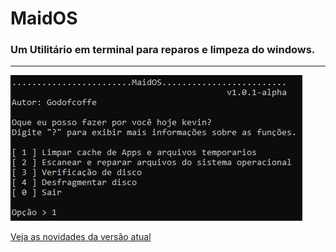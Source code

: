# MaidOS
### Um Utilitário em terminal para reparos e limpeza do windows.
***
![screenshot](/.exemplo/TEMPLATE.PNG)


[Veja as novidades da versão atual](https://github.com/Godofcoffe/MaidOS/releases/tag/v1.0.1-alpha)
